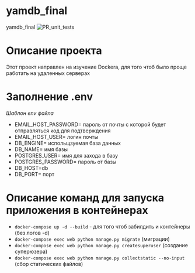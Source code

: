 # yamdb_final
yamdb_final
![PR_unit_tests](https://github.com/{iPROJEKT}/{yamdb_final}/workflows/yamdb_workflow.yml/badge.svg)
# Описание проекта
Этот проект направлен на изучение Dockera, для того чтоб было проще работать на удаленных серверах
# Заполнение .env
*Шаблон env файла*
- EMAIL_HOST_PASSWORD= пароль от почты с которой будет отправляться код для подтверждения 
- EMAIL_HOST_USER= логин почты
- DB_ENGINE= испольщзуемая база данных
- DB_NAME= имя базы
- POSTGRES_USER= имя для захода в базу
- POSTGRES_PASSWORD= пароль от базы
- DB_HOST=db
- DB_PORT= порт
# Описание команд для запуска приложения в контейнерах
- ```docker-compose up -d --build``` - для того чтоб забилдить и контейнеры (без логов -d)
- ```docker-compose exec web python manage.py migrate``` (миграции)
- ```docker-compose exec web python manage.py createsuperuser``` (создание суперюзера)
- ```docker-compose exec web python manage.py collectstatic --no-input``` (сбор статических файлов)
